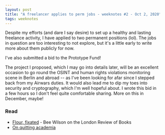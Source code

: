 ```yaml
---
layout: post
title: "A freelancer applies to perm jobs - weeknotes #2 - Oct 2, 2020"
tags: weeknotes
---
```


Despite my efforts (and dare I say desire) to set up a healthy and lasting freelance activity, I have applied to two permanent positions (lol). The jobs in question are too interesting to not explore, but it's a little early to write more about them publicly for now.

I've also submitted a bid to the Prototype Fund!

The project I proposed, which I may go into details later, will be an excellent occasion to go round the OSINT and human rights violations monitoring scene in Berlin and abroad -- as I've been looking for afar since I stepped back from my Airwars duties. It would also lead me to dip my toes into security and cryptography, which I'm well hopeful about. I wrote this bid in a few hours so I don't feel quite comfortable sharing. More on this in December, maybe!

### Read
+ [Flour, fixated](https://www.lrb.co.uk/the-paper/v42/n18/bee-wilson/flour-fixated) - Bee Wilson on the London Review of Books
+ [On quitting academia](https://www.lrb.co.uk/the-paper/v42/n18/malcolm-gaskill/diary)